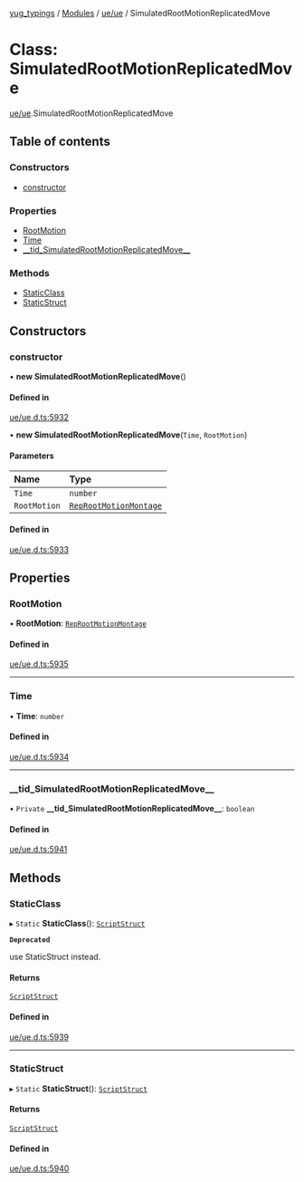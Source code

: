 [yug_typings](../README.md) / [Modules](../modules.md) / [ue/ue](../modules/ue_ue.md) / SimulatedRootMotionReplicatedMove

# Class: SimulatedRootMotionReplicatedMove

[ue/ue](../modules/ue_ue.md).SimulatedRootMotionReplicatedMove

## Table of contents

### Constructors

- [constructor](ue_ue.SimulatedRootMotionReplicatedMove.md#constructor)

### Properties

- [RootMotion](ue_ue.SimulatedRootMotionReplicatedMove.md#rootmotion)
- [Time](ue_ue.SimulatedRootMotionReplicatedMove.md#time)
- [\_\_tid\_SimulatedRootMotionReplicatedMove\_\_](ue_ue.SimulatedRootMotionReplicatedMove.md#__tid_simulatedrootmotionreplicatedmove__)

### Methods

- [StaticClass](ue_ue.SimulatedRootMotionReplicatedMove.md#staticclass)
- [StaticStruct](ue_ue.SimulatedRootMotionReplicatedMove.md#staticstruct)

## Constructors

### constructor

• **new SimulatedRootMotionReplicatedMove**()

#### Defined in

[ue/ue.d.ts:5932](https://github.com/YugMetaverse/yug_typings/blob/25cad34/ue/ue.d.ts#L5932)

• **new SimulatedRootMotionReplicatedMove**(`Time`, `RootMotion`)

#### Parameters

| Name | Type |
| :------ | :------ |
| `Time` | `number` |
| `RootMotion` | [`RepRootMotionMontage`](ue_ue.RepRootMotionMontage.md) |

#### Defined in

[ue/ue.d.ts:5933](https://github.com/YugMetaverse/yug_typings/blob/25cad34/ue/ue.d.ts#L5933)

## Properties

### RootMotion

• **RootMotion**: [`RepRootMotionMontage`](ue_ue.RepRootMotionMontage.md)

#### Defined in

[ue/ue.d.ts:5935](https://github.com/YugMetaverse/yug_typings/blob/25cad34/ue/ue.d.ts#L5935)

___

### Time

• **Time**: `number`

#### Defined in

[ue/ue.d.ts:5934](https://github.com/YugMetaverse/yug_typings/blob/25cad34/ue/ue.d.ts#L5934)

___

### \_\_tid\_SimulatedRootMotionReplicatedMove\_\_

• `Private` **\_\_tid\_SimulatedRootMotionReplicatedMove\_\_**: `boolean`

#### Defined in

[ue/ue.d.ts:5941](https://github.com/YugMetaverse/yug_typings/blob/25cad34/ue/ue.d.ts#L5941)

## Methods

### StaticClass

▸ `Static` **StaticClass**(): [`ScriptStruct`](ue_ue.ScriptStruct.md)

**`Deprecated`**

use StaticStruct instead.

#### Returns

[`ScriptStruct`](ue_ue.ScriptStruct.md)

#### Defined in

[ue/ue.d.ts:5939](https://github.com/YugMetaverse/yug_typings/blob/25cad34/ue/ue.d.ts#L5939)

___

### StaticStruct

▸ `Static` **StaticStruct**(): [`ScriptStruct`](ue_ue.ScriptStruct.md)

#### Returns

[`ScriptStruct`](ue_ue.ScriptStruct.md)

#### Defined in

[ue/ue.d.ts:5940](https://github.com/YugMetaverse/yug_typings/blob/25cad34/ue/ue.d.ts#L5940)
